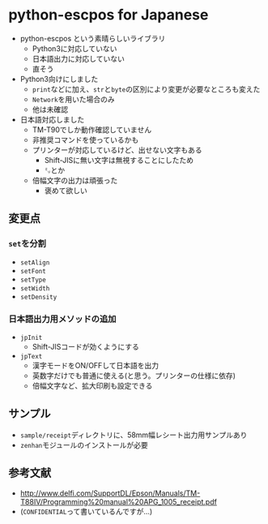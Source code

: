 # python-escpos for Japanese

* python-escpos という素晴らしいライブラリ
  * Python3に対応していない
  * 日本語出力に対応していない
  * 直そう
* Python3向けにしました
  * `print`などに加え、`str`と`byte`の区別により変更が必要なところも変えた
  * `Network`を用いた場合のみ
  * 他は未確認
* 日本語対応しました
  * TM-T90でしか動作確認していません
  * 非推奨コマンドを使っているかも
  * プリンターが対応しているけど、出せない文字もある
    * Shift-JISに無い文字は無視することにしたため
	* `㍉`とか
  * 倍幅文字の出力は頑張った
    * 褒めて欲しい


## 変更点

### `set`を分割
* `setAlign`
* `setFont`
* `setType`
* `setWidth`
* `setDensity`

### 日本語出力用メソッドの追加
* `jpInit`
  * Shift-JISコードが効くようにする
* `jpText`
  * 漢字モードをON/OFFして日本語を出力
  * 英数字だけでも普通に使える(と思う。プリンターの仕様に依存)
  * 倍幅文字など、拡大印刷も設定できる


## サンプル
* `sample/receipt`ディレクトリに、58mm幅レシート出力用サンプルあり
* `zenhan`モジュールのインストールが必要


## 参考文献
* http://www.delfi.com/SupportDL/Epson/Manuals/TM-T88IV/Programming%20manual%20APG_1005_receipt.pdf
* (`CONFIDENTIAL`って書いているんですが...)
